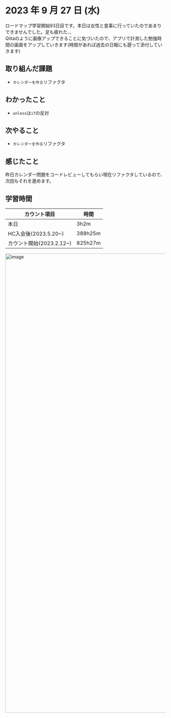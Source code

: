 # 2023 年 9 月 27 日 (水)

ロードマップ学習開始93日目です。本日は女性と食事に行っていたのであまりできませんでした。足も疲れた、、<br>
Qiitaのように画像アップできることに気づいたので、アプリで計測した勉強時間の画面をアップしていきます(時間があれば過去の日報にも遡って添付していきます)

## 取り組んだ課題

- `カレンダーを作る`リファクタ

## わかったこと

- `unless`は`if`の反対

## 次やること

- `カレンダーを作る`リファクタ

## 感じたこと

昨日カレンダー問題をコードレビューしてもらい現在リファクタしているので、次回もそれを進めます。

## 学習時間

|カウント項目|時間|
|----|----|
|本日|3h2m|
|HC入会後(2023.5.20~)|388h25m|
|カウント開始(2023.2.12~)|825h27m|

<img width="1440" alt="image" src="https://github.com/yokoyamamn/daily_report/assets/94735931/df20aaee-e93d-4f5f-81d7-75990498d689">

